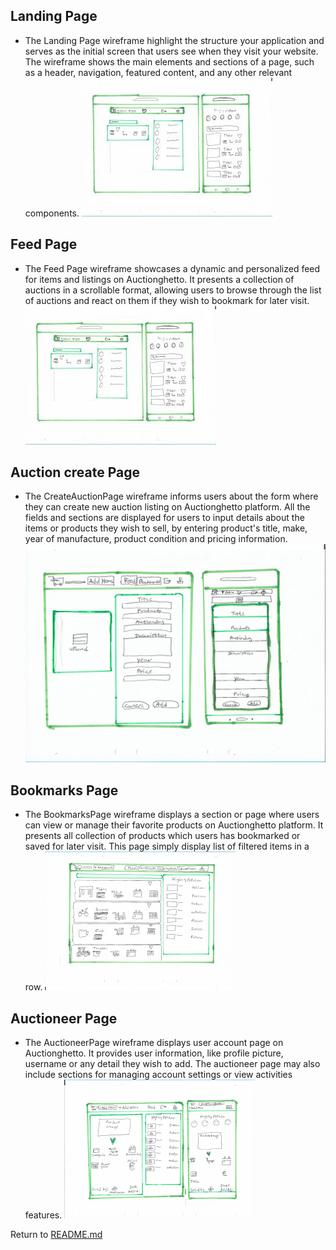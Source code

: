 ## Landing Page

 * The Landing Page wireframe highlight the structure your application and serves as the initial screen that users see when they visit your website. The wireframe shows the main elements and sections of a page, such as a header, navigation, featured content, and any other relevant components.
 ![Wireframe_page](/docs/img/sketch.md/lfeed.jpg)


## Feed Page

 * The Feed Page wireframe showcases a dynamic and personalized feed for items and listings on Auctionghetto. It presents a collection of auctions in a scrollable format, allowing users to browse through the list of auctions and react on them if they wish to bookmark for later visit. 
 ![Wireframe_page](/docs/img/sketch.md/lfeed.jpg)


## Auction create Page

* The CreateAuctionPage wireframe informs users about the form where they can create new auction listing on Auctionghetto platform. All the fields and sections are displayed for users to input details about the items or products they wish to sell, by entering product's title, make,  year of manufacture, product condition and pricing information.
![Wireframe_page](/docs/img/sketch.md/additems.jpg)


## Bookmarks Page

 * The BookmarksPage wireframe displays a section or page where users can view or manage their favorite products on Auctionghetto  platform. It presents all collection of products which users has bookmarked or saved for later visit. This page simply display list of filtered items in a row.
 ![Wireframe_page](/docs/img/sketch.md/bookmark.png)


## Auctioneer Page

 * The AuctioneerPage wireframe displays user account page on Auctionghetto. It provides user information, like profile picture, username or any detail they wish to add. The auctioneer page may also include sections for managing account settings or view  activities features.
 ![Wireframe_page](/docs/img/sketch.md/auctioneer.png)



Return to [README.md](https://github.com/Madu-J/auctionghetto-frontend?tab=readme-ov-file#auctiongetto--auction-website-for-all-materials)
